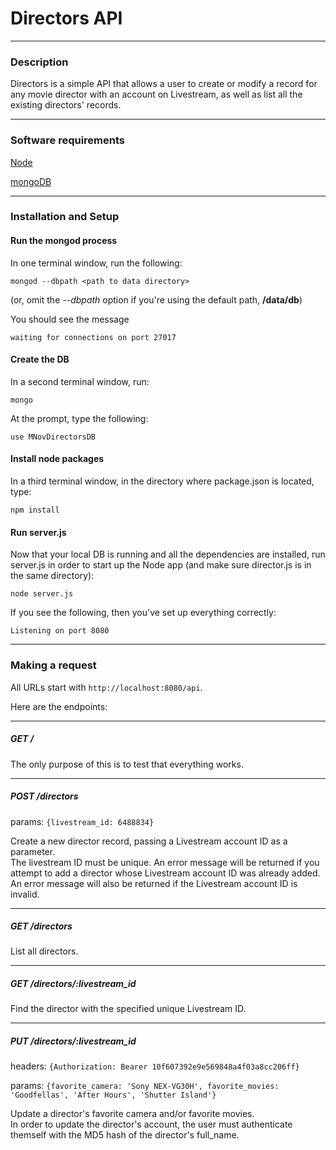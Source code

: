 # Directors API
* * *

  


### Description
Directors is a simple API that allows a user to create or modify a record for any movie director with an account on Livestream, as well as list all the existing directors' records.  

  

* * *
### Software requirements

[Node](http://nodejs.org/)

[mongoDB](http://www.mongodb.org/)  

  

* * *
### Installation and Setup

#### Run the mongod process
In one terminal window, run the following:  
```
mongod --dbpath <path to data directory>
```  
(or, omit the *--dbpath* option if you're using the default path, **/data/db**)  
  
You should see the message  
```
waiting for connections on port 27017  
```  

  
  

#### Create the DB
In a second terminal window, run:  
```
mongo
```  
At the prompt, type the following:  
```
use MNovDirectorsDB  
```


#### Install node packages
In a third terminal window, in the directory where package.json is located, type:  
```
npm install
```  


#### Run server.js
Now that your local DB is running and all the dependencies are installed, run server.js in order to start up the Node app (and make sure director.js is in the same directory):  
```
node server.js
```  
  
If you see the following, then you've set up everything correctly:  
```
Listening on port 8080  
```

  

* * *
### Making a request

All URLs start with `http://localhost:8080/api`.

Here are the endpoints:
* * *
##### GET /  
The only purpose of this is to test that everything works.  
  
* * *
##### POST /directors  
params: `{livestream_id: 6488834}`   
  
Create a new director record, passing a Livestream account ID as a parameter.  
The livestream ID must be unique. An error message will be returned if you attempt to add a director whose Livestream account ID was already added.   An error message will also be returned if the Livestream account ID is invalid.  
  
* * *
##### GET /directors  
List all directors.  

  
* * *
##### GET /directors/:livestream_id  
Find the director with the specified unique Livestream ID.  
  
* * *
##### PUT /directors/:livestream_id  
headers: `{Authorization: Bearer 10f607392e9e569848a4f03a8cc206ff}`
  
params: `{favorite_camera: 'Sony NEX-VG30H', favorite_movies: 'Goodfellas', 'After Hours', 'Shutter Island'}`
  
Update a director's favorite camera and/or favorite movies.  
In order to update the director's account, the user must authenticate themself with the MD5 hash of the director's full_name.  


